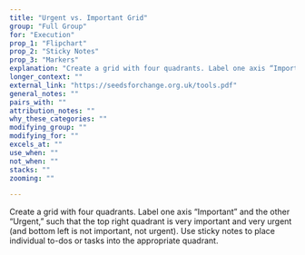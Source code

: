 ```yaml
---
title: "Urgent vs. Important Grid"
group: "Full Group"
for: "Execution"
prop_1: "Flipchart"
prop_2: "Sticky Notes"
prop_3: "Markers"
explanation: "Create a grid with four quadrants. Label one axis “Important” and the other “Urgent,” such that the top right quadrant is very important and very urgent (and bottom left is not important, not urgent). Use sticky notes to place individual to-dos or tasks into the appropriate quadrant."
longer_context: ""
external_link: "https://seedsforchange.org.uk/tools.pdf"
general_notes: ""
pairs_with: ""
attribution_notes: ""
why_these_categories: ""
modifying_group: ""
modifying_for: ""
excels_at: ""
use_when: ""
not_when: ""
stacks: ""
zooming: ""

---
```


Create a grid with four quadrants. Label one axis “Important” and the other “Urgent,” such that the top right quadrant is very important and very urgent (and bottom left is not important, not urgent). Use sticky notes to place individual to-dos or tasks into the appropriate quadrant.

